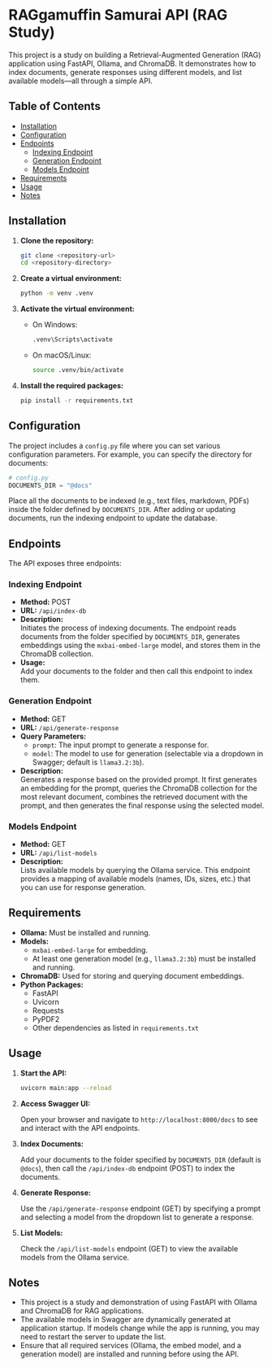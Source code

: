 # RAGgamuffin Samurai API (RAG Study)

This project is a study on building a Retrieval-Augmented Generation (RAG) application using FastAPI, Ollama, and ChromaDB. It demonstrates how to index documents, generate responses using different models, and list available models—all through a simple API.

## Table of Contents

- [Installation](#installation)
- [Configuration](#configuration)
- [Endpoints](#endpoints)
  - [Indexing Endpoint](#indexing-endpoint)
  - [Generation Endpoint](#generation-endpoint)
  - [Models Endpoint](#models-endpoint)
- [Requirements](#requirements)
- [Usage](#usage)
- [Notes](#notes)

## Installation

1. **Clone the repository:**

   ```bash
   git clone <repository-url>
   cd <repository-directory>
   ```

2. **Create a virtual environment:**

   ```bash
   python -m venv .venv
   ```

3. **Activate the virtual environment:**

   - On Windows:

     ```bash
     .venv\Scripts\activate
     ```

   - On macOS/Linux:

     ```bash
     source .venv/bin/activate
     ```

4. **Install the required packages:**

   ```bash
   pip install -r requirements.txt
   ```

## Configuration

The project includes a `config.py` file where you can set various configuration parameters. For example, you can specify the directory for documents:

```python
# config.py
DOCUMENTS_DIR = "@docs"
```

Place all the documents to be indexed (e.g., text files, markdown, PDFs) inside the folder defined by `DOCUMENTS_DIR`. After adding or updating documents, run the indexing endpoint to update the database.

## Endpoints

The API exposes three endpoints:

### Indexing Endpoint

- **Method:** POST  
- **URL:** `/api/index-db`  
- **Description:**  
  Initiates the process of indexing documents. The endpoint reads documents from the folder specified by `DOCUMENTS_DIR`, generates embeddings using the `mxbai-embed-large` model, and stores them in the ChromaDB collection.  
- **Usage:**  
  Add your documents to the folder and then call this endpoint to index them.

### Generation Endpoint

- **Method:** GET  
- **URL:** `/api/generate-response`  
- **Query Parameters:**  
  - `prompt`: The input prompt to generate a response for.  
  - `model`: The model to use for generation (selectable via a dropdown in Swagger; default is `llama3.2:3b`).
- **Description:**  
  Generates a response based on the provided prompt. It first generates an embedding for the prompt, queries the ChromaDB collection for the most relevant document, combines the retrieved document with the prompt, and then generates the final response using the selected model.

### Models Endpoint

- **Method:** GET  
- **URL:** `/api/list-models`  
- **Description:**  
  Lists available models by querying the Ollama service. This endpoint provides a mapping of available models (names, IDs, sizes, etc.) that you can use for response generation.

## Requirements

- **Ollama:** Must be installed and running.
- **Models:**  
  - `mxbai-embed-large` for embedding.
  - At least one generation model (e.g., `llama3.2:3b`) must be installed and running.
- **ChromaDB:** Used for storing and querying document embeddings.
- **Python Packages:**  
  - FastAPI
  - Uvicorn
  - Requests
  - PyPDF2
  - Other dependencies as listed in `requirements.txt`

## Usage

1. **Start the API:**

   ```bash
   uvicorn main:app --reload
   ```

2. **Access Swagger UI:**

   Open your browser and navigate to `http://localhost:8000/docs` to see and interact with the API endpoints.

3. **Index Documents:**

   Add your documents to the folder specified by `DOCUMENTS_DIR` (default is `@docs`), then call the `/api/index-db` endpoint (POST) to index the documents.

4. **Generate Response:**

   Use the `/api/generate-response` endpoint (GET) by specifying a prompt and selecting a model from the dropdown list to generate a response.

5. **List Models:**

   Check the `/api/list-models` endpoint (GET) to view the available models from the Ollama service.

## Notes

- This project is a study and demonstration of using FastAPI with Ollama and ChromaDB for RAG applications.
- The available models in Swagger are dynamically generated at application startup. If models change while the app is running, you may need to restart the server to update the list.
- Ensure that all required services (Ollama, the embed model, and a generation model) are installed and running before using the API.

